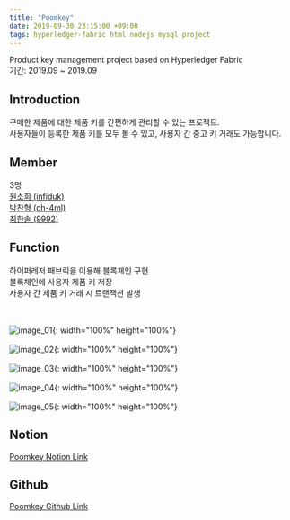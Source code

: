 ```yaml
---
title: "Poomkey"
date: 2019-09-30 23:15:00 +09:00
tags: hyperledger-fabric html nodejs mysql project
---
```


Product key management project based on Hyperledger Fabric
<br />기간: 2019.09 ~ 2019.09

## Introduction
구매한 제품에 대한 제품 키를 간편하게 관리할 수 있는 프로젝트.
<br />사용자들이 등록한 제품 키를 모두 볼 수 있고, 사용자 간 중고 키 거래도 가능합니다.

## Member
3명
<br />[원소희 (infiduk)](https://github.com/infiduk)
<br />[박찬형 (ch-4ml)](https://github.com/ch-4ml)
<br />[최한솔 (9992)](https://github.com/9992)

## Function
하이퍼레저 패브릭을 이용해 블록체인 구현
<br />블록체인에 사용자 제품 키 저장
<br />사용자 간 제품 키 거래 시 트랜잭션 발생
<!-- <br /><br />![video_01](http://img.youtube.com/vi/0Abn7ioxLis/0.jpg)(https://youtu.be/0Abn7ioxLis?t=0s) -->
<br /><br />![image_01](https://user-images.githubusercontent.com/48206157/66793941-86c96d00-ef3a-11e9-914b-7b58829cf3d6.png){: width="100%" height="100%"}
<br /><br />![image_02](https://user-images.githubusercontent.com/48206157/66797445-be89e200-ef45-11e9-8499-1f19c567b78b.png){: width="100%" height="100%"}
<br /><br />![image_03](https://user-images.githubusercontent.com/48206157/66797444-bdf14b80-ef45-11e9-94ca-14b464a68128.png){: width="100%" height="100%"}
<br /><br />![image_04](https://user-images.githubusercontent.com/48206157/66797443-bdf14b80-ef45-11e9-8a7b-4d3651d56e72.png){: width="100%" height="100%"}
<br /><br />![image_05](https://user-images.githubusercontent.com/48206157/66797441-bd58b500-ef45-11e9-9f9e-c9f3033a1c85.png){: width="100%" height="100%"}

## Notion
[Poomkey Notion Link](https://www.notion.so/b445eb6b55314f6a9690e96646256b09)

## Github
[Poomkey Github Link](https://github.com/infiduk/PoomKey)